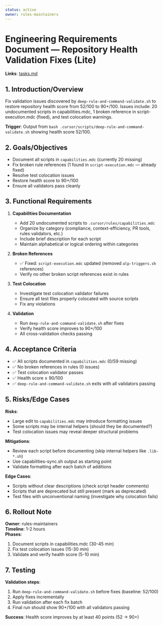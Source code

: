 ```yaml
---
status: active
owner: rules-maintainers
---
```


# Engineering Requirements Document — Repository Health Validation Fixes (Lite)

**Links**: [tasks.md](./tasks.md)

## 1. Introduction/Overview

Fix validation issues discovered by `deep-rule-and-command-validate.sh` to restore repository health score from 52/100 to 90+/100. Issues include: 20 undocumented scripts in capabilities.mdc, 1 broken reference in script-execution.mdc (fixed), and test colocation warnings.

**Trigger**: Output from `bash .cursor/scripts/deep-rule-and-command-validate.sh` showing health score 52/100.

## 2. Goals/Objectives

- Document all scripts in `capabilities.mdc` (currently 20 missing)
- Fix broken rule references (1 found in `script-execution.mdc` — already fixed)
- Resolve test colocation issues
- Restore health score to 90+/100
- Ensure all validators pass cleanly

## 3. Functional Requirements

1. **Capabilities Documentation**

   - Add 20 undocumented scripts to `.cursor/rules/capabilities.mdc`
   - Organize by category (compliance, context-efficiency, PR tools, rules validators, etc.)
   - Include brief description for each script
   - Maintain alphabetical or logical ordering within categories

2. **Broken References**

   - ✅ Fixed: `script-execution.mdc` updated (removed `alp-triggers.sh` references)
   - Verify no other broken script references exist in rules

3. **Test Colocation**

   - Investigate test colocation validator failures
   - Ensure all test files properly colocated with source scripts
   - Fix any violations

4. **Validation**
   - Run `deep-rule-and-command-validate.sh` after fixes
   - Verify health score improves to 90+/100
   - All cross-validation checks passing

## 4. Acceptance Criteria

- ✅ All scripts documented in `capabilities.mdc` (0/59 missing)
- ✅ No broken references in rules (0 issues)
- ✅ Test colocation validator passes
- ✅ Health score ≥ 90/100
- ✅ `deep-rule-and-command-validate.sh` exits with all validators passing

## 5. Risks/Edge Cases

**Risks**:

- Large edit to `capabilities.mdc` may introduce formatting issues
- Some scripts may be internal helpers (should they be documented?)
- Test colocation issues may reveal deeper structural problems

**Mitigations**:

- Review each script before documenting (skip internal helpers like `.lib-*.sh`)
- Use capabilities-sync.sh output as starting point
- Validate formatting after each batch of additions

**Edge Cases**:

- Scripts without clear descriptions (check script header comments)
- Scripts that are deprecated but still present (mark as deprecated)
- Test files with unconventional naming (investigate why colocation fails)

## 6. Rollout Note

**Owner**: rules-maintainers  
**Timeline**: 1-2 hours  
**Phases**:

1. Document scripts in capabilities.mdc (30-45 min)
2. Fix test colocation issues (15-30 min)
3. Validate and verify health score (5-10 min)

## 7. Testing

**Validation steps**:

1. Run `deep-rule-and-command-validate.sh` before fixes (baseline: 52/100)
2. Apply fixes incrementally
3. Run validation after each fix batch
4. Final run should show 90+/100 with all validators passing

**Success**: Health score improves by at least 40 points (52 → 90+)
